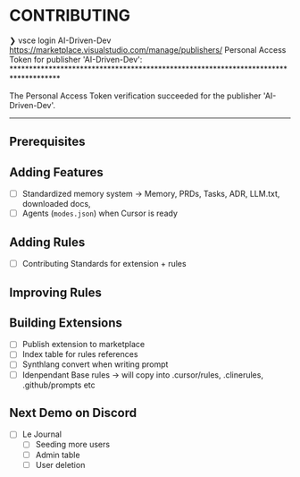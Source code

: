 # CONTRIBUTING

❯ vsce login AI-Driven-Dev
<https://marketplace.visualstudio.com/manage/publishers/>
Personal Access Token for publisher 'AI-Driven-Dev': ************************************************************************************

The Personal Access Token verification succeeded for the publisher 'AI-Driven-Dev'.

---

## Prerequisites

## Adding Features

- [ ] Standardized memory system -> Memory, PRDs, Tasks, ADR, LLM.txt, downloaded docs,
- [ ] Agents (`modes.json`) when Cursor is ready

## Adding Rules

- [ ] Contributing Standards for extension + rules

## Improving Rules

## Building Extensions

- [ ] Publish extension to marketplace
- [ ] Index table for rules references
- [ ] Synthlang convert when writing prompt
- [ ] Idenpendant Base rules -> will copy into .cursor/rules, .clinerules, .github/prompts etc

## Next Demo on Discord

- [ ] Le Journal
  - [ ] Seeding more users
  - [ ] Admin table
  - [ ] User deletion
